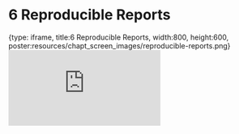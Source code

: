 # 6 Reproducible Reports
 
{type: iframe, title:6 Reproducible Reports, width:800, height:600, poster:resources/chapt_screen_images/reproducible-reports.png}
![](https://hutchdatascience.org/Tools_for_Reproducible_Workflows_in_R/reproducible-reports.html)
 

 
